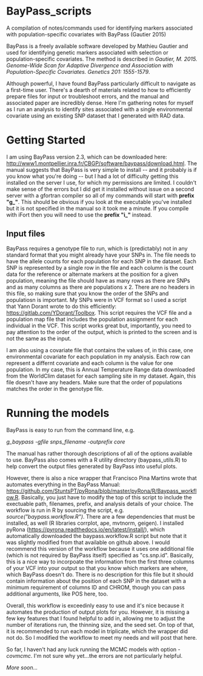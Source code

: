 # BayPass_scripts
A compilation of notes/commands used for identifying markers associated with population-specific covariates with BayPass (Gautier 2015) 

BayPass is a freely available software developed by Mathieu Gautier and used for identifying genetic markers associated with selection or population-specific covariates. The method is described in _Gautier, M. 2015. Genome-Wide Scan for Adaptive Divergence and Association with Population-Specific Covariates. Genetics 201: 1555-1579_. 

Although powerful, I have found BayPass particularly difficult to navigate as a first-time user. There's a dearth of materials related to how to efficiently prepare files for input or troubleshoot errors, and the manual and associated paper are incredibly dense. Here I'm gathering notes for myself as I run an analysis to identify sites associated with a single environmental covariate using an existing SNP dataset that I generated with RAD data. 

# Getting Started 
I am using BayPass version 2.3, which can be downloaded here: http://www1.montpellier.inra.fr/CBGP/software/baypass/download.html. The manual suggests that BayPass is very simple to install -- and it probably is if you know what you're doing -- but I had a lot of difficulty getting this installed on the server I use, for which my permissions are limited. I couldn't make sense of the errors but I did get it installed without issue on a second server with a gfortran compiler so all of my commands will start with **prefix "g_"**. This should be obvious if you look at the executable you've installed but it is not specified in the manual so it took me a minute. If you compile with iFort then you will need to use the **prefix "i_"** instead.

## Input files
BayPass requires a genotype file to run, which is (predictably) not in any standard format that you might already have your SNPs in. The file needs to have the allele counts for each population for each SNP in the dataset. Each SNP is represented by a single row in the file and each column is the count data for the reference or alternate markers at the position for a given population, meaning the file should have as many rows as there are SNPs and as many columns as there are populations x 2. There are no headers in this file, so making sure that you know the order of the SNPs and populatiosn is important. My SNPs were in VCF format so I used a script that Yann Dorant wrote to do this efficiently: https://gitlab.com/YDorant/Toolbox. This script requires the VCF file and a population map file that includes the population assignment for each individual in the VCF. This script works great but, importantly, you need to pay attention to the order of the output, which is printed to the screen and is not the same as the input. 

I am also using a covariate file that contains the values of, in this case, one environmental covariate for each population in my analysis. Each row can represent a differnt covariate and each column is the value for one population. In my case, this is Annual Temperature Range data downloaded from the WorldClim dataset for each sampling site in my dataset. Again, this file doesn't have any headers. Make sure that the order of populations matches the order in the genotype file. 

# Running the models 
BayPass is easy to run from the command line, e.g.

_g_baypass -gfile snps_filename -outprefix core_

The manual has rather thorough descriptions of all of the options available to use. BayPass also comes with a R utility directory (baypass_utils.R) to help convert the output files generated by BayPass into useful plots. 

However, there is also a nice wrapper that Francisco Pina Martins wrote that automates everything in the BayPass Manual: https://github.com/StuntsPT/pyRona/blob/master/pyRona/R/Baypass_workflow.R. Basically, you just have to modify the top of this script to include the exectuable path, filenames, prefix, and analysis details of your choice. The workflow is run in R by sourcing the script, e.g. _source("baypass.workflow.R")_. There are a few dependencies that must be installed, as well (R libraries corrplot, ape, mvtnorm, geigen). I installed pyRona (https://pyrona.readthedocs.io/en/latest/install/), which automatically downloaded the baypass.workflow.R script but note that it was slightly modified from that available on github above. I would recommend this version of the workflow because it uses one additional file (which is not required by BayPass itself) specified as "cs.snp.id". Basically, this is a nice way to incorpoate the information from the first three columns of your VCF into your output so that you know which markers are where, which BayPass doesn't do. There is no description for this file but it should contain information about the position of each SNP in the dataset with a minimum requirement of columns ID and CHROM, though you can pass additional arguments, like POS here, too.

Overall, this workflow is exceedinly easy to use and it's nice because it automates the production of output plots for you. However, it is missing a few key features that I found helpful to add in, allowing me to adjust the number of iterations run, the thinning size, and the seed set. On top of that, it is recommended to run each model in triplicate, which the wrapper did not do. So I modified the workflow to meet my needs and will post that here. 

So far, I haven't had any luck running the MCMC models with option _-covmcmc_. I'm not sure why yet...the errors are not particularly helpful.

_More soon..._
